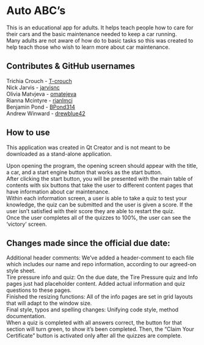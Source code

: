 # Auto ABC’s 
This is an educational app for adults. It helps teach people how to care for their cars and the basic maintenance needed to keep a car running.<br/>
Many adults are not aware of how do to basic tasks so this was created to help teach those who wish to learn more about car maintenance. 

## Contributes & GitHub usernames 
Trichia Crouch - [T-crouch](https://github.com/T-crouch) <br/>
Nick Jarvis - [jarvisnc](https://github.com/jarvisnc) <br/>
Olivia Matvjeva - [omatejeva](https://github.com/omatvejeva) <br/>
Rianna Mcintyre - [rianlmci](https://github.com/rianlmci) <br/>
Benjamin Pond - [BPond314](https://github.com/BPond314) <br/>
Andrew Winward - [drewblue42](https://github.com/drewblue42)  <br/>

## How to use
This application was created in Qt Creator and is not meant to be downloaded as a stand-alone application. <br/>

Upon opening the program, the opening screen should appear with the title, a car, and a start engine button that works as the start button. <br/>
After clicking the start button, you will be presented with the main table of contents with six buttons that take the user to different content pages that have information about car maintenance. <br/>
Within each information screen, a user is able to take a quiz to test your knowledge, the quiz can be submitted and the user is given a score. If the user isn’t satisfied with their score they are able to restart the quiz. <br/>
Once the user completes all of the quizzes to 100%, the user can see the ‘victory’ screen. 

## Changes made since the official due date:

Additional header comments: We’ve added a header-comment to each file which includes our name and repo information, according to our agreed-on style sheet. <br/>
Tire pressure info and quiz: On the due date, the Tire Pressure quiz and Info pages just had placeholder content. Added actual information and quiz questions to these pages. <br/>
Finished the resizing functions: All of the info pages are set in grid layouts that will adapt to the window size. <br/>
Final style, typos and spelling changes: Unifying code style, method documentation. <br/>
When a quiz is completed with all answers correct, the button for that section will turn green, to show it’s been completed. Then, the “Claim Your Certificate” button is activated only after all the quizzes are complete. <br/>


